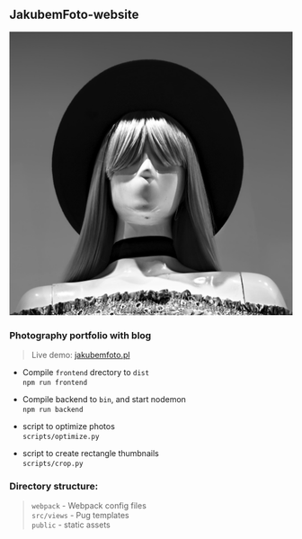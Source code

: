 ## JakubemFoto-website

![mannequin image](./public/img/manekiny/2.jpg)

### Photography portfolio with blog

> Live demo: [jakubemfoto.pl](https://www.jakubemfoto.pl) <br>

- Compile `frontend` drectory to `dist` <br>
```npm run frontend```

- Compile backend to `bin`, and start nodemon <br>
```npm run backend```

- script to optimize photos <br>
```scripts/optimize.py``` 

- script to create rectangle thumbnails <br>
```scripts/crop.py```

### Directory structure:
  > `webpack` - Webpack config files <br>
  > `src/views` - Pug templates <br>
  > `public` - static assets <br>
